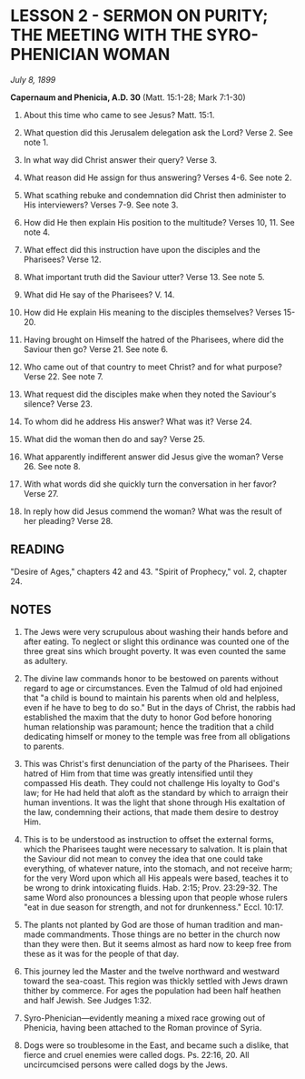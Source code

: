 # LESSON 2 - SERMON ON PURITY; THE MEETING WITH THE SYRO-PHENICIAN WOMAN
*July 8, 1899*

**Capernaum and Phenicia, A.D. 30**
(Matt. 15:1-28; Mark 7:1-30)

1. About this time who came to see Jesus? Matt. 15:1.

2. What question did this Jerusalem delegation ask the Lord? Verse 2. See note 1.

3. In what way did Christ answer their query? Verse 3.

4. What reason did He assign for thus answering? Verses 4-6. See note 2.

5. What scathing rebuke and condemnation did Christ then administer to His interviewers? Verses 7-9. See note 3.

6. How did He then explain His position to the multitude? Verses 10, 11. See note 4.

7. What effect did this instruction have upon the disciples and the Pharisees? Verse 12.

8. What important truth did the Saviour utter? Verse 13. See note 5.

9. What did He say of the Pharisees? V. 14.

10. How did He explain His meaning to the disciples themselves? Verses 15-20.

11. Having brought on Himself the hatred of the Pharisees, where did the Saviour then go? Verse 21. See note 6.

12. Who came out of that country to meet Christ? and for what purpose? Verse 22. See note 7.

13. What request did the disciples make when they noted the Saviour's silence? Verse 23.

14. To whom did he address His answer? What was it? Verse 24.

15. What did the woman then do and say? Verse 25.

16. What apparently indifferent answer did Jesus give the woman? Verse 26. See note 8.

17. With what words did she quickly turn the conversation in her favor? Verse 27.

18. In reply how did Jesus commend the woman? What was the result of her pleading? Verse 28.

## READING
"Desire of Ages," chapters 42 and 43. "Spirit of Prophecy," vol. 2, chapter 24.

## NOTES

1. The Jews were very scrupulous about washing their hands before and after eating. To neglect or slight this ordinance was counted one of the three great sins which brought poverty. It was even counted the same as adultery.

2. The divine law commands honor to be bestowed on parents without regard to age or circumstances. Even the Talmud of old had enjoined that "a child is bound to maintain his parents when old and helpless, even if he have to beg to do so." But in the days of Christ, the rabbis had established the maxim that the duty to honor God before honoring human relationship was paramount; hence the tradition that a child dedicating himself or money to the temple was free from all obligations to parents.

3. This was Christ's first denunciation of the party of the Pharisees. Their hatred of Him from that time was greatly intensified until they compassed His death. They could not challenge His loyalty to God's law; for He had held that aloft as the standard by which to arraign their human inventions. It was the light that shone through His exaltation of the law, condemning their actions, that made them desire to destroy Him.

4. This is to be understood as instruction to offset the external forms, which the Pharisees taught were necessary to salvation. It is plain that the Saviour did not mean to convey the idea that one could take everything, of whatever nature, into the stomach, and not receive harm; for the very Word upon which all His appeals were based, teaches it to be wrong to drink intoxicating fluids. Hab. 2:15; Prov. 23:29-32. The same Word also pronounces a blessing upon that people whose rulers "eat in due season for strength, and not for drunkenness." Eccl. 10:17.

5. The plants not planted by God are those of human tradition and man-made commandments. Those things are no better in the church now than they were then. But it seems almost as hard now to keep free from these as it was for the people of that day.

6. This journey led the Master and the twelve northward and westward toward the sea-coast. This region was thickly settled with Jews drawn thither by commerce. For ages the population had been half heathen and half Jewish. See Judges 1:32.

7. Syro-Phenician—evidently meaning a mixed race growing out of Phenicia, having been attached to the Roman province of Syria.

8. Dogs were so troublesome in the East, and became such a dislike, that fierce and cruel enemies were called dogs. Ps. 22:16, 20. All uncircumcised persons were called dogs by the Jews.